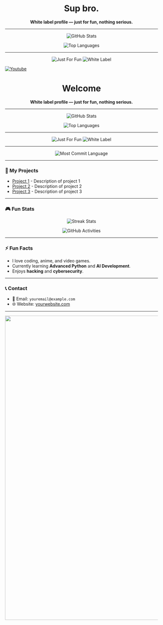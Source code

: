 <!-- README.md -->

<h1 align="center">Sup bro.</h1>

<p align="center">
  <b>White label profile — just for fun, nothing serious.</b>
</p>

---

<p align="center">
  <img src="https://github-readme-stats.vercel.app/api?username=bxnefly&show_icons=true&hide_border=true&theme=red&bg_color=000000&title_color=ff0000&text_color=ffffff&icon_color=ff0000" alt="GitHub Stats">
</p>

<p align="center">
  <img src="https://github-readme-stats.vercel.app/api/top-langs/?username=bxnefly&layout=compact&hide_border=true&theme=red&bg_color=000000&title_color=ff0000&text_color=ffffff&icon_color=ff0000" alt="Top Languages">
</p>

---

<p align="center">
  <img src="https://img.shields.io/badge/Status-Just%20For%20Fun-ff0000?style=flat-square&logo=github&logoColor=white" alt="Just For Fun">
  <img src="https://img.shields.io/badge/Type-White%20Label-ff0000?style=flat-square&logo=git&logoColor=white" alt="White Label">
</p>

<!-- Links -->
[![Youtube](https://img.shields.io/badge/YouTube-FF0000?style=for-the-badge&logo=youtube&logoColor=white)](https://www.youtube.com/@bxnefly)





<h1 align="center">Welcome</h1>

<p align="center">
  <b>White label profile — just for fun, nothing serious.</b>
</p>

---

<p align="center">
  <img src="https://github-readme-stats.vercel.app/api?username=YOUR_USERNAME&show_icons=true&hide_border=true&theme=red&bg_color=000000&title_color=ff0000&text_color=ffffff&icon_color=ff0000" alt="GitHub Stats">
</p>

<p align="center">
  <img src="https://github-readme-stats.vercel.app/api/top-langs/?username=bxnefly&layout=compact&hide_border=true&theme=red&bg_color=000000&title_color=ff0000&text_color=ffffff&icon_color=ff0000" alt="Top Languages">
</p>

---

<p align="center">
  <img src="https://img.shields.io/badge/Status-Just%20For%20Fun-ff0000?style=flat-square&logo=github&logoColor=white" alt="Just For Fun">
  <img src="https://img.shields.io/badge/Type-White%20Label-ff0000?style=flat-square&logo=git&logoColor=white" alt="White Label">
</p>

---

<p align="center">
  <img src="https://github-profile-summary-cards.vercel.app/api/cards/most-commit-language.svg?username=bxnefly&theme=github_dark" alt="Most Commit Language" />
</p>

---

### 🔴 My Projects

- [Project 1](https://github.com/YOUR_USERNAME/project-1) - Description of project 1
- [Project 2](https://github.com/YOUR_USERNAME/project-2) - Description of project 2
- [Project 3](https://github.com/YOUR_USERNAME/project-3) - Description of project 3

---

### 🎮 Fun Stats

<p align="center">
  <img src="https://github-readme-streak-stats.herokuapp.com/?user=bxnefly&theme=dark&background=000000&ring=ff0000&fire=ff0000" alt="Streak Stats">
</p>

<p align="center">
  <img src="https://github-profile-summary-cards.vercel.app/api/cards/activities.svg?username=bxnefly&theme=github_dark" alt="GitHub Activities" />
</p>

---

### ⚡ Fun Facts

- I love coding, anime, and video games.
- Currently learning **Advanced Python** and **AI Development**.
- Enjoys **hacking** and **cybersecurity**.

---

### 📞 Contact

- 📧 Email: `youremail@example.com`
- 🌐 Website: [yourwebsite.com](https://yourwebsite.com)

---

<p align="center">
  <img src="https://github.com/YOUR_USERNAME/YOUR_REPOSITORY/blob/main/assets/your-image.jpg?raw=true" width="1000">
</p>